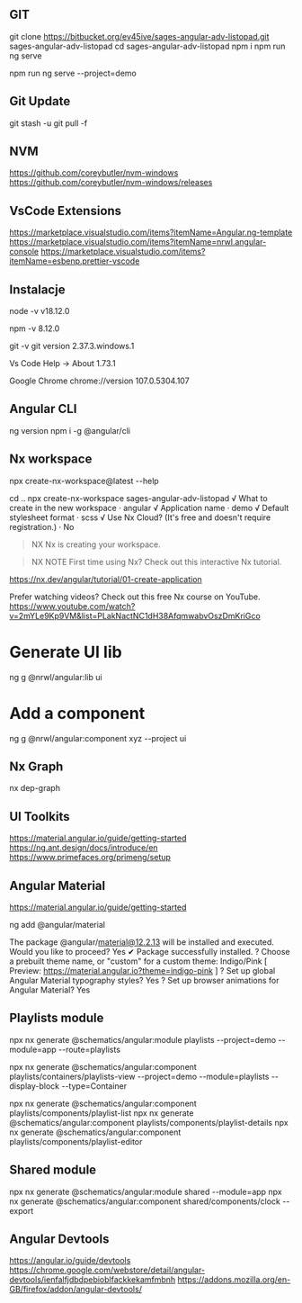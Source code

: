 ## GIT

git clone https://bitbucket.org/ev45ive/sages-angular-adv-listopad.git sages-angular-adv-listopad
cd sages-angular-adv-listopad
npm i
npm run ng serve

<!-- lub -->

npm run ng serve --project=demo

## Git Update

git stash -u
git pull -f

## NVM

https://github.com/coreybutler/nvm-windows
https://github.com/coreybutler/nvm-windows/releases

## VsCode Extensions

https://marketplace.visualstudio.com/items?itemName=Angular.ng-template
https://marketplace.visualstudio.com/items?itemName=nrwl.angular-console
https://marketplace.visualstudio.com/items?itemName=esbenp.prettier-vscode

## Instalacje

node -v
v18.12.0

npm -v
8.12.0

git -v
git version 2.37.3.windows.1

Vs Code
Help -> About
1.73.1

Google Chrome
chrome://version
107.0.5304.107

## Angular CLI

ng version
npm i -g @angular/cli

## Nx workspace

npx create-nx-workspace@latest --help

cd ..
npx create-nx-workspace sages-angular-adv-listopad
√ What to create in the new workspace · angular
√ Application name · demo
√ Default stylesheet format · scss
√ Use Nx Cloud? (It's free and doesn't require registration.) · No

> NX Nx is creating your workspace.

> NX NOTE First time using Nx? Check out this interactive Nx tutorial.

https://nx.dev/angular/tutorial/01-create-application

Prefer watching videos? Check out this free Nx course on YouTube.
https://www.youtube.com/watch?v=2mYLe9Kp9VM&list=PLakNactNC1dH38AfqmwabvOszDmKriGco

# Generate UI lib

ng g @nrwl/angular:lib ui

# Add a component

ng g @nrwl/angular:component xyz --project ui

## Nx Graph

nx dep-graph

## UI Toolkits

https://material.angular.io/guide/getting-started
https://ng.ant.design/docs/introduce/en
https://www.primefaces.org/primeng/setup

## Angular Material

https://material.angular.io/guide/getting-started

ng add @angular/material

The package @angular/material@12.2.13 will be installed and executed.
Would you like to proceed? Yes
✔ Package successfully installed.
? Choose a prebuilt theme name, or "custom" for a custom theme: Indigo/Pink [ Preview: https://material.angular.io?theme=indigo-pink ]
? Set up global Angular Material typography styles? Yes
? Set up browser animations for Angular Material? Yes

## Playlists module

npx nx generate @schematics/angular:module playlists --project=demo --module=app --route=playlists

npx nx generate @schematics/angular:component playlists/containers/playlists-view --project=demo --module=playlists --display-block --type=Container

npx nx generate @schematics/angular:component playlists/components/playlist-list 
npx nx generate @schematics/angular:component playlists/components/playlist-details 
npx nx generate @schematics/angular:component playlists/components/playlist-editor 

## Shared module

npx nx generate @schematics/angular:module shared --module=app
npx nx generate @schematics/angular:component shared/components/clock --export 


## Angular Devtools

https://angular.io/guide/devtools
https://chrome.google.com/webstore/detail/angular-devtools/ienfalfjdbdpebioblfackkekamfmbnh
https://addons.mozilla.org/en-GB/firefox/addon/angular-devtools/

